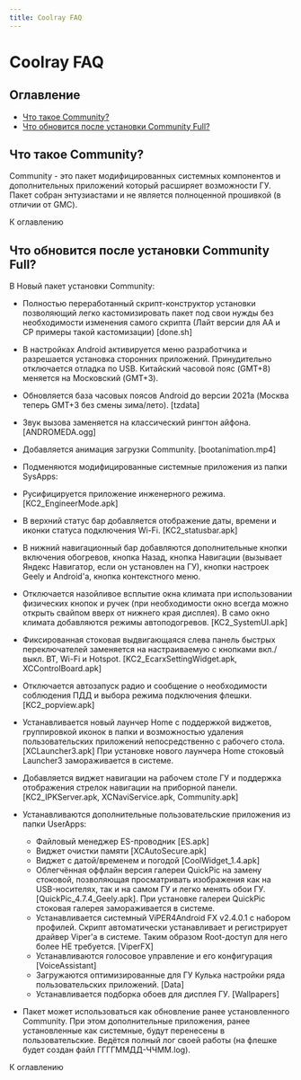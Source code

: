 ```yaml
---
title: Coolray FAQ
---
```


# Coolray FAQ

## Оглавление
- [Что такое Community?](#что-такое-community)
- [Что обновится после установки Community Full?](#что-обновится-после-установки-community-full)


## Что такое Community?
Community - это пакет модифицированных системных компонентов и дополнительных приложений который расширяет возможности ГУ. Пакет собран энтузиастами и не является полноценной прошивкой (в отличии от GMC). 

К оглавлению


## Что обновится после установки Community Full?
В Новый пакет установки Community:

+ Полностью переработанный скрипт-конструктор установки позволяющий легко кастомизировать пакет под свои нужды без необходимости изменения самого скрипта (Лайт версии для AA и CP примеры такой кастомизации) [done.sh]
+ В настройках Android активируется меню разработчика и разрешается установка сторонних приложений. Принудительно отключается отладка по USB. Китайский часовой пояс (GMT+8) меняется на Московский (GMT+3).
+ Обновляется база часовых поясов Android до версии 2021a (Москва теперь GMT+3 без смены зима/лето). [tzdata]
+ Звук вызова заменяется на классический рингтон айфона. [ANDROMEDA.ogg]
+ Добавляется анимация загрузки Community. [bootanimation.mp4]
+ Подменяются модифицированные системные приложения из папки SysApps:
+ Русифицируется приложение инженерного режима. [KC2_EngineerMode.apk]
+ В верхний статус бар добавляется отображение даты, времени и иконки статуса подключения Wi-Fi. [KC2_statusbar.apk]
+ В нижний навигационный бар добавляются дополнительные кнопки включения обогревов, кнопка Назад, кнопка Навигации (вызывает Яндекс Навигатор, если он установлен на ГУ), кнопки настроек Geely и Android'а, кнопка контекстного меню. 
+ Отключается назойливое всплытие окна климата при использовании физических кнопок и ручек (при необходимости окно всегда можно открыть свайпом вверх от нижнего края дисплея). В само окно климата добавляются режимы автоподогревов. [KC2_SystemUI.apk]
+ Фиксированная стоковая выдвигающаяся слева панель быстрых переключателей заменяется на настраиваемую с кнопками вкл./выкл. BT, Wi-Fi и Hotspot. [KC2_EcarxSettingWidget.apk, XCControlBoard.apk]
+ Отключается автозапуск радио и сообщение о необходимости соблюдения ПДД и выбора режима подключения флешки. [KC2_popview.apk]
+ Устанавливается новый лаунчер Home с поддержкой виджетов, группировкой иконок в папки и возможностью удаления пользовательских приложений непосредственно с рабочего стола. [XCLauncher3.apk] При установке нового лаунчера Home стоковый Launcher3 замораживается в системе.
+ Добавляется виджет навигации на рабочем столе ГУ и поддержка отображения стрелок навигации на приборной панели. [KC2_IPKServer.apk, XCNaviService.apk, Community.apk]

+ Устанавливаются дополнительные пользовательские приложения из папки UserApps:
  + Файловый менеджер ES-проводник [ES.apk]
  + Виджет очистки памяти [XCAutoSecure.apk]
  + Виджет c датой/временем и погодой [CoolWidget_1.4.apk]
  + Облегчённая оффлайн версия галереи QuickPic на замену стоковой, позволяющая просматривать изображения как на USB-носителях, так и на самом ГУ и легко менять обои ГУ. [QuickPic_4.7.4_Geely.apk]. При установке галереи QuickPic стоковая галерея замораживается в системе.
  + Устанавливается системный ViPER4Android FX v2.4.0.1 с набором профилей. Скрипт автоматически устанавливает и регистрирует драйвер Viper'а в системе. Таким образом Root-доступ для него более НЕ требуется. [ViperFX]
  + Устанавливаются голосовое управление и его конфигурация [VoiceAssistant]
  + Загружаются оптимизированные для ГУ Кулька настройки ряда пользовательских приложений. [Data]
  + Устанавливается подборка обоев для дисплея ГУ. [Wallpapers]
+ Пакет может использоваться как обновление ранее установленного Community. При этом дополнительные приложения, ранее установленные как системные, будут перенесены в пользовательские. Ведётся полный лог своей работы (на флешке будет создан файл ГГГГММДД-ЧЧММ.log).

К оглавлению

